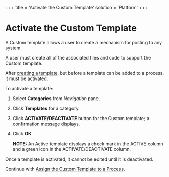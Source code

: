 +++
title = 'Activate the Custom Template'
solution = 'Platform'
+++

# Activate the Custom Template

A Custom template allows a user to create a mechanism for posting to any
system.

A user must create all of the associated files and code to support the
Custom template.

After [creating a template,](Create_a_Custom_Template_Integrate) but
before a template can be added to a process, it must be activated.

To activate a template:

1.  Select **Categories** from *Navigation* pane.

2.  Click **Templates** for a category.

3.  Click **ACTIVATE/DEACTIVATE** button for the Custom template; a
    confirmation message displays.

4.  Click **OK**.
    
    <span style="font-weight: bold;">NOTE:</span> An Active template
    displays a check mark in the ACTIVE column and a green icon in the
    ACTIVATE/DEACTIVATE column.

Once a template is activated, it cannot be edited until it is
deactivated.

Continue with [Assign the Custom Template to a
Process](Add_the_Custom_Template_to_a_Process).
